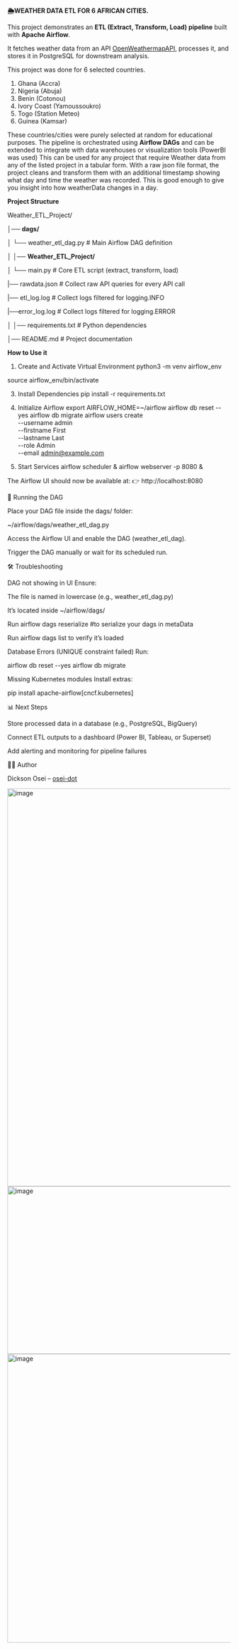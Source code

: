 **🌦️WEATHER DATA ETL FOR 6 AFRICAN CITIES.**

This project demonstrates an **ETL (Extract, Transform, Load) pipeline** built with **Apache Airflow**. 

It fetches weather data from an API [OpenWeathermapAPI](https://openweathermap.org), processes it, and stores it in PostgreSQL for downstream analysis.

This project was done for 6 selected countries.
1. Ghana (Accra)
2. Nigeria (Abuja)
3. Benin (Cotonou)
4. Ivory Coast (Yamoussoukro)
5. Togo (Station Meteo)
6. Guinea (Kamsar)


These countries/cities were purely selected at random for educational purposes.
The pipeline is orchestrated using **Airflow DAGs** and can be extended to integrate with data warehouses or visualization tools (PowerBI was used)
This can be used for any project that require Weather data from any of the listed project in a tabular form.
With a raw json file format, the project cleans and transform them with an additional timestamp showing what day and time the weather was recorded.
This is good enough to give you insight into how weatherData changes in a day.

**Project Structure**

Weather_ETL_Project/

│── **dags/**

│ └── weather_etl_dag.py # Main Airflow DAG definition

│
│── **Weather_ETL_Project/**

│ └── main.py  # Core ETL script (extract, transform, load)

|── rawdata.json  # Collect raw API queries for every API call 

|── etl_log.log   #  Collect logs filtered for logging.INFO

|──error_log.log  #  Collect logs filtered for logging.ERROR

│
│── requirements.txt  # Python dependencies

│── README.md  # Project documentation


**How to Use it**

1. Create and Activate Virtual Environment
python3 -m venv airflow_env

source airflow_env/bin/activate

3. Install Dependencies
pip install -r requirements.txt

4. Initialize Airflow
export AIRFLOW_HOME=~/airflow
airflow db reset --yes
airflow db migrate
airflow users create \
  --username admin \
  --firstname First \
  --lastname Last \
  --role Admin \
  --email admin@example.com

5. Start Services
airflow scheduler &
airflow webserver -p 8080 &


The Airflow UI should now be available at:
👉 http://localhost:8080

🚀 Running the DAG

Place your DAG file inside the dags/ folder:

~/airflow/dags/weather_etl_dag.py


Access the Airflow UI and enable the DAG (weather_etl_dag).

Trigger the DAG manually or wait for its scheduled run.

🛠️ Troubleshooting

DAG not showing in UI
Ensure:

The file is named in lowercase (e.g., weather_etl_dag.py)

It’s located inside ~/airflow/dags/

Run airflow dags reserialize #to serialize your dags in metaData

Run airflow dags list to verify it’s loaded

Database Errors (UNIQUE constraint failed)
Run:

airflow db reset --yes
airflow db migrate


Missing Kubernetes modules
Install extras:

pip install apache-airflow[cncf.kubernetes]

📊 Next Steps

Store processed data in a database (e.g., PostgreSQL, BigQuery)

Connect ETL outputs to a dashboard (Power BI, Tableau, or Superset)

Add alerting and monitoring for pipeline failures

👨‍💻 Author

Dickson Osei – [osei-dot](https://github.com/Osei-dot)

<img width="1623" height="897" alt="image" src="https://github.com/user-attachments/assets/6dc35f65-1462-4d66-82a7-ecb6704a0f90" />
<img width="1331" height="378" alt="image" src="https://github.com/user-attachments/assets/6c91469e-81e5-4794-af65-58f05324e25f" />
<img width="1150" height="651" alt="image" src="https://github.com/user-attachments/assets/a901a251-6f75-4fd5-a372-e39dd5188cd1" />



